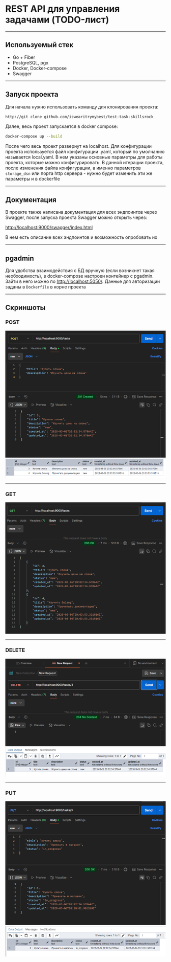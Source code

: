 # REST API для управления задачами (TODO-лист)
---

## Используемый стек
- Go + Fiber
- PostgreSQL, pgx
- Docker, Docker-compose
- Swagger

---

## Запуск проекта

Для начала нужно использовать команду для клонирования проекта:

```sh
http://git clone github.com/iswearitrymybest/test-task-skillsrock
```
Далее, весь проект запускается в docker compose:
```sh
docker-compose up --build
```
После чего весь проект развернут на localhost. Для конфигурации проекта используется файл конфигурации .yaml, который по умолчанию называется local.yaml. В нем указаны основные параметры для работы проекта, которые можно конфигурировать. В данной итерации проекта, после изменения файла конфигурации, а именно параметров `storage_dsn` или порта http сервера - нужно будет изменить эти же параметры и в dockerfile

---
## Документация 

В проекте также написана документация для всех эндпоинтов через Swagger, после запуска проекта Swagger можно открыть через:

[http://localhost:9000/swagger/index.html](http://localhost:9000/swagger/index.html)

В нем есть описание всех эндпоинтов и возможность опробовать их

---
## pgadmin
Для удобства взаимодействия с БД вручную (если возникнет такая необходимость), в docker-compose настроен контейнер с pgadmin.
Зайти в него можно по [http://localhost:5050/](http://localhost:5050/). Данные для авторизации заданы в `Dockerfile` в корне проекта

---
## Скриншоты

### POST

![Screenshot1](assets/1.png)
![Screenshot2](assets/2.png)

---

### GET
![Screenshot3](assets/3.png)

---

### DELETE
![Screenshot4](assets/4.png)
![Screenshot5](assets/5.png)

---

### PUT

![Screenshot6](assets/6.png)
![Screenshot7](assets/7.png)
